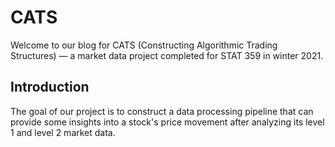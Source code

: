 # CATS
Welcome to our blog for CATS (Constructing Algorithmic Trading Structures) — a market data project completed for STAT 359 in winter 2021.

## Introduction 
The goal of our project is to construct a data processing pipeline that can provide some insights into a stock's price movement after analyzing its level 1 and level 2 market data.
